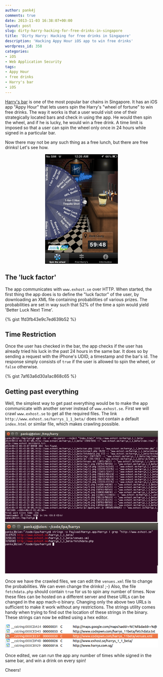 ```yaml
---
author: pank4j
comments: true
date: 2013-11-03 16:38:07+00:00
layout: post
slug: dirty-harry-hacking-for-free-drinks-in-singapore
title: 'Dirty Harry: Hacking for free drinks in Singapore'
description: 'Hacking Appy Hour iOS app to win free drinks'
wordpress_id: 358
categories:
- iOS
- Web Application Security
tags:
- Appy Hour
- free drinks
- Harry's bar
- iOS
---
```


[Harry's bar](http://harrys.com.sg/) is one of the most popular bar chains in Singapore. It has an iOS app "Appy Hour" that lets users spin the Harry's "wheel of fortune" to win free drinks. The way it works is that a user would visit one of their strategically located bars and check in using the app. He would then spin the wheel, and if he is lucky, he would win a free drink. A time limit is imposed so that a user can spin the wheel only once in 24 hours while signed in a particular bar.

Now there may not be any such thing as a free lunch, but there are free drinks! Let's see how.

<center><img src="/public/images/win240x360.png" /></center>
<p></p>


## The 'luck factor'

The app communicates with ``www.exhost.se`` over HTTP. When started, the first thing the app does is to define the "luck factor" of the user, by downloading an XML file containing probabilities of various prizes. The probabilities are set in way such that 52% of the time a spin would yield 'Better Luck Next Time'.

{% gist 1fd3fb43e9c7ed639b52 %}


## Time Restriction

Once the user has checked in the bar, the app checks if the user has already tried his luck in the past 24 hours in the same bar. It does so by sending a request with the iPhone's UDID, a timestamp and the bar's id. The response simply consists of ``true`` if the user is allowed to spin the wheel, or ``false`` otherwise.

{% gist 7af63a6d30a1ac868c65 %}


## Getting past everything

Well, the simplest way to get past everything would be to make the app communicate with another server instead of ``www.exhost.se``. First we will crawl ``www.exhost.se`` to get all the required files. The link ``http://www.exhost.se/harrys_1_1_beta/`` does not contain a default ``index.html`` or similar file, which makes crawling possible.

![wget](/public/images/wget-harrys.png)
![strings](/public/images/strings-harrys.png)

Once we have the crawled files, we can edit the ``venues.xml`` file to change the probabilities. We can even change the drinks! ;-) Also, the file ``fetchdata.php`` should contain ``true`` for us to spin any number of times. Now these files can be hosted on a different server and these URLs can be changed in the app mach-o binary. Changing only the above two URLs is sufficient to make it work without any restrictions. The strings utility comes handy when trying to find out the location of these strings in the binary. These strings can now be edited using a hex editor. 

![Strings as seen in the disassembler after modification](/public/images/strings.png)

Once edited, we can run the app any number of times while signed in the same bar, and win a drink on every spin!

Cheers!


